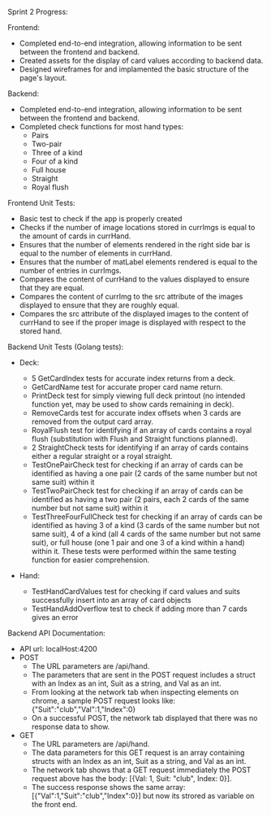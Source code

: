Sprint 2 Progress:

  Frontend:
  
  - Completed end-to-end integration, allowing information to be sent between the frontend and backend.
  - Created assets for the display of card values according to backend data.
  - Designed wireframes for and implamented the basic structure of the page's layout.
  
  Backend:
  
  - Completed end-to-end integration, allowing information to be sent between the frontend and backend.
  - Completed check functions for most hand types:
    - Pairs
    - Two-pair
    - Three of a kind
    - Four of a kind
    - Full house
    - Straight
    - Royal flush

Frontend Unit Tests:

  - Basic test to check if the app is properly created
  - Checks if the number of image locations stored in currImgs is equal to the amount of cards in currHand.
  - Ensures that the number of elements rendered in the right side bar is equal to the number of elements in currHand.
  - Ensures that the number of matLabel elements rendered is equal to the number of entries in currImgs.
  - Compares the content of currHand to the values displayed to ensure that they are equal.
  - Compares the content of currImg to the src attribute of the images displayed to ensure that they are roughly equal.
  - Compares the src attribute of the displayed images to the content of currHand to see if the proper image is displayed with respect to the stored hand. 

Backend Unit Tests (Golang tests):

  - Deck:
    - 5 GetCardIndex tests for accurate index returns from a deck.
    - GetCardName test for accurate proper card name return.
    - PrintDeck test for simply viewing full deck printout (no intended function yet, may be used to show cards remaining in deck).
    - RemoveCards test for accurate index offsets when 3 cards are removed from the output card array.
    - RoyalFlush test for identifying if an array of cards contains a royal flush (substitution with Flush and Straight functions planned).
    - 2 StraightCheck tests for identifying if an array of cards contains either a regular straight or a royal straight.
    - TestOnePairCheck test for checking if an array of cards can be identified as having a one pair (2 cards of the same number but not same suit) within it
    - TestTwoPairCheck test for checking if an array of cards can be identified as having a two pair (2 pairs, each 2 cards of the same number but not same suit) within it
    - TestThreeFourFullCheck test for checking if an array of cards can be identified as having 3 of a kind (3 cards of the same number but not same suit), 4 of a kind (all 4 cards of the same number but not same suit), or full house (one 1 pair and one 3 of a kind within a hand) within it. These tests were performed within the same testing function for easier comprehension.
    
  - Hand:
    - TestHandCardValues test for checking if card values and suits successfully insert into an array of card objects
    - TestHandAddOverflow test to check if adding more than 7 cards gives an error
  
Backend API Documentation:

  - API url: localHost:4200
  - POST
    - The URL parameters are /api/hand.
    - The parameters that are sent in the POST request includes a struct with an Index as an int, Suit as a string, and Val as an int.
    - From looking at the network tab when inspecting elements on chrome, a sample POST request looks like: {"Suit":"club","Val":1,"Index":0}
    - On a successful POST, the network tab displayed that there was no response data to show. 
  - GET
    - The URL parameters are /api/hand.
    - The data parameters for this GET request is an array containing structs with an Index as an int, Suit as a string, and Val as an int.
    - The network tab shows that a GET request immediately the POST request above has the body: [{Val: 1, Suit: "club", Index: 0}].
    - The success response shows the same array: [{"Val":1,"Suit":"club","Index":0}] but now its strored as variable on the front end.
